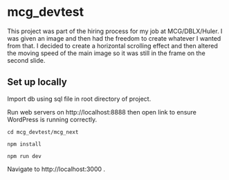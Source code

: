 # mcg_devtest
This project was part of the hiring process for my job at MCG/DBLX/Huler. I was given an image and then had the freedom to create whatever I wanted from that. I decided to create a horizontal scrolling effect and then altered the moving speed of the main image so it was still in the frame on the second slide. 

## Set up locally

Import db using sql file in root directory of project.

Run web servers on http://localhost:8888 then open link to ensure WordPress is running correctly.

```cd mcg_devtest/mcg_next```

```npm install```

```npm run dev```

Navigate to http://localhost:3000 .
